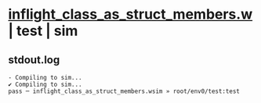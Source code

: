 # [inflight_class_as_struct_members.w](../../../../examples/tests/valid/inflight_class_as_struct_members.w) | test | sim

## stdout.log
```log
- Compiling to sim...
✔ Compiling to sim...
pass ─ inflight_class_as_struct_members.wsim » root/env0/test:test
```

